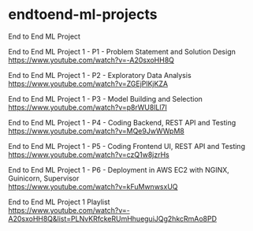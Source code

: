 # endtoend-ml-projects
End to End ML Project

End to End ML Project 1 - P1 - Problem Statement and Solution Design
<br>https://www.youtube.com/watch?v=-A20sxoHH8Q

End to End ML Project 1 - P2 - Exploratory Data Analysis
<br>https://www.youtube.com/watch?v=ZGEjPlKjKZA

End to End ML Project 1 - P3 - Model Building and Selection
<br>https://www.youtube.com/watch?v=p8rWU8lLl7I

End to End ML Project 1 - P4 - Coding Backend, REST API and Testing
<br>https://www.youtube.com/watch?v=MQe9JwWWpM8

End to End ML Project 1 - P5 - Coding Frontend UI, REST API and Testing
<br>https://www.youtube.com/watch?v=czQ1w8jzrHs

End to End ML Project 1 - P6 - Deployment in AWS EC2 with NGINX, Guinicorn, Supervisor
<br>https://www.youtube.com/watch?v=kFuMwnwsxUQ

End to End ML Project 1 Playlist
<br>https://www.youtube.com/watch?v=-A20sxoHH8Q&list=PLNvKRfckeRUmHhueguiJQg2hkcRmAo8PD
